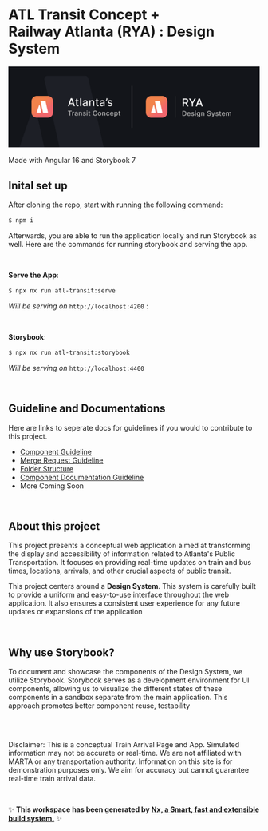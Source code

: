 # ATL Transit Concept + <br> Railway Atlanta (RYA) : Design System

![Atlanta Railway Banner](/libs/assets/images/docs/atlanta-project-railway-banner.png)

Made with Angular 16 and Storybook 7

## Inital set up

After cloning the repo, start with running the following command:

```bash
$ npm i
```

Afterwards, you are able to run the application locally and run Storybook as well. Here are the commands for running storybook and serving the app.

<br>

**Serve the App**:

```bash
$ npx nx run atl-transit:serve
```

_Will be serving on_ `http://localhost:4200` :

<br>

**Storybook**:

```bash
$ npx nx run atl-transit:storybook
```

_Will be serving on_ `http://localhost:4400`

<br>

## Guideline and Documentations

Here are links to seperate docs for guidelines if you would to contribute to this project.

-  [Component Guideline](./docs/_COMPONENT_GUIDE.md)
-  [Merge Request Guideline](./docs/_MERGE_REQUEST_GUIDE.md)
-  [Folder Structure](./docs/_FOLDER_STRUCTURE.md)
-  [Component Documentation Guideline](./docs/_COMPONENT_DOCUMENATION_GUIDE.md)
-  More Coming Soon

<br>

## About this project

This project presents a conceptual web application aimed at transforming the display and accessibility of information related to Atlanta's Public Transportation. It focuses on providing real-time updates on train and bus times, locations, arrivals, and other crucial aspects of public transit.

This project centers around a **Design System**. This system is carefully built to provide a uniform and easy-to-use interface throughout the web application. It also ensures a consistent user experience for any future updates or expansions of the application

<br>

## Why use Storybook?

To document and showcase the components of the Design System, we utilize Storybook. Storybook serves as a development environment for UI components, allowing us to visualize the different states of these components in a sandbox separate from the main application. This approach promotes better component reuse, testability

<br>

##

Disclaimer: This is a conceptual Train Arrival Page and App. Simulated information may not be accurate or real-time. We are not affiliated with MARTA or any transportation authority. Information on this site is for demonstration purposes only. We aim for accuracy but cannot guarantee real-time train arrival data.

<br>

✨ **This workspace has been generated by [Nx, a Smart, fast and extensible build system.](https://nx.dev)** ✨
